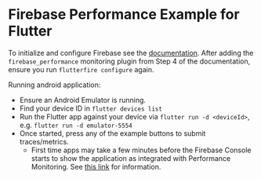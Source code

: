 # Firebase Performance Example for Flutter

To initialize and configure Firebase see the [documentation](https://firebase.google.com/docs/flutter/setup?platform=android). After adding the `firebase_performance` monitoring plugin from Step 4 of the documentation, ensure you run `flutterfire configure` again.

Running android application:

- Ensure an Android Emulator is running.
- Find your device ID in `flutter devices list`
- Run the Flutter app against your device via `flutter run -d <deviceId>`, e.g. `flutter run -d emulator-5554`
- Once started, press any of the example buttons to submit traces/metrics.
  - First time apps may take a few minutes before
    the Firebase Console starts to show the application as integrated with Performance Monitoring. See [this link](https://firebase.google.com/docs/perf-mon/troubleshooting?authuser=0&hl=en&platform=android#sdk-not-detected) for information.
